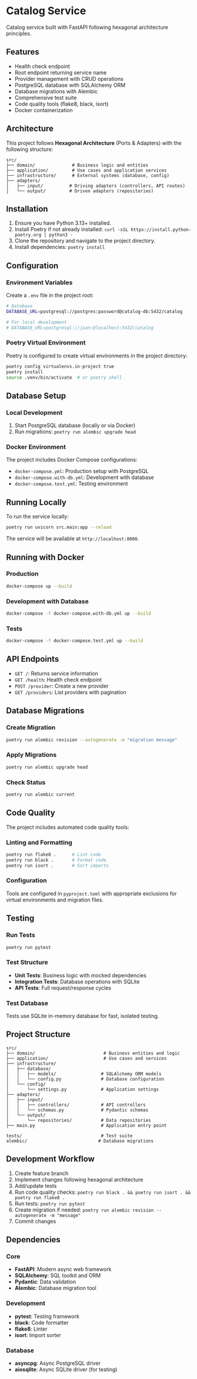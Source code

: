 # Catalog Service

Catalog service built with FastAPI following hexagonal architecture principles.

## Features

- Health check endpoint
- Root endpoint returning service name
- Provider management with CRUD operations
- PostgreSQL database with SQLAlchemy ORM
- Database migrations with Alembic
- Comprehensive test suite
- Code quality tools (flake8, black, isort)
- Docker containerization

## Architecture

This project follows **Hexagonal Architecture** (Ports & Adapters) with the following structure:

```
src/
├── domain/              # Business logic and entities
├── application/         # Use cases and application services
├── infrastructure/      # External systems (database, config)
├── adapters/
│   ├── input/          # Driving adapters (controllers, API routes)
│   └── output/         # Driven adapters (repositories)
```

## Installation

1. Ensure you have Python 3.13+ installed.
2. Install Poetry if not already installed: `curl -sSL https://install.python-poetry.org | python3 -`
3. Clone the repository and navigate to the project directory.
4. Install dependencies: `poetry install`

## Configuration

### Environment Variables

Create a `.env` file in the project root:

```bash
# Database
DATABASE_URL=postgresql://postgres:password@catalog-db:5432/catalog

# For local development
# DATABASE_URL=postgresql://juan:@localhost:5432/catalog
```

### Poetry Virtual Environment

Poetry is configured to create virtual environments in the project directory:

```bash
poetry config virtualenvs.in-project true
poetry install
source .venv/bin/activate  # or poetry shell
```

## Database Setup

### Local Development

1. Start PostgreSQL database (locally or via Docker)
2. Run migrations: `poetry run alembic upgrade head`

### Docker Environment

The project includes Docker Compose configurations:

- `docker-compose.yml`: Production setup with PostgreSQL
- `docker-compose.with-db.yml`: Development with database
- `docker-compose.test.yml`: Testing environment

## Running Locally

To run the service locally:

```bash
poetry run uvicorn src.main:app --reload
```

The service will be available at `http://localhost:8000`.

## Running with Docker

### Production

```bash
docker-compose up --build
```

### Development with Database

```bash
docker-compose -f docker-compose.with-db.yml up --build
```

### Tests

```bash
docker-compose -f docker-compose.test.yml up --build
```

## API Endpoints

- `GET /`: Returns service information
- `GET /health`: Health check endpoint
- `POST /provider`: Create a new provider
- `GET /providers`: List providers with pagination

## Database Migrations

### Create Migration

```bash
poetry run alembic revision --autogenerate -m "migration message"
```

### Apply Migrations

```bash
poetry run alembic upgrade head
```

### Check Status

```bash
poetry run alembic current
```

## Code Quality

The project includes automated code quality tools:

### Linting and Formatting

```bash
poetry run flake8 .      # Lint code
poetry run black .       # Format code
poetry run isort .       # Sort imports
```

### Configuration

Tools are configured in `pyproject.toml` with appropriate exclusions for virtual environments and migration files.

## Testing

### Run Tests

```bash
poetry run pytest
```

### Test Structure

- **Unit Tests**: Business logic with mocked dependencies
- **Integration Tests**: Database operations with SQLite
- **API Tests**: Full request/response cycles

### Test Database

Tests use SQLite in-memory database for fast, isolated testing.

## Project Structure

```
src/
├── domain/                          # Business entities and logic
├── application/                     # Use cases and services
├── infrastructure/
│   ├── database/
│   │   ├── models/                 # SQLAlchemy ORM models
│   │   └── config.py               # Database configuration
│   └── config/
│       └── settings.py             # Application settings
├── adapters/
│   ├── input/
│   │   ├── controllers/            # API controllers
│   │   └── schemas.py              # Pydantic schemas
│   └── output/
│       └── repositories/           # Data repositories
├── main.py                         # Application entry point

tests/                              # Test suite
alembic/                           # Database migrations
```

## Development Workflow

1. Create feature branch
2. Implement changes following hexagonal architecture
3. Add/update tests
4. Run code quality checks: `poetry run black . && poetry run isort . && poetry run flake8 .`
5. Run tests: `poetry run pytest`
6. Create migration if needed: `poetry run alembic revision --autogenerate -m "message"`
7. Commit changes

## Dependencies

### Core
- **FastAPI**: Modern async web framework
- **SQLAlchemy**: SQL toolkit and ORM
- **Pydantic**: Data validation
- **Alembic**: Database migration tool

### Development
- **pytest**: Testing framework
- **black**: Code formatter
- **flake8**: Linter
- **isort**: Import sorter

### Database
- **asyncpg**: Async PostgreSQL driver
- **aiosqlite**: Async SQLite driver (for testing)